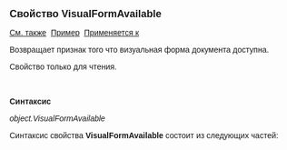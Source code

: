 <html>
<head>
<title>Документ\VisualFormAvailable</title>
</head>

<body>

<p><strong><font size="4" face="Arial">Свойство VisualFormAvailable</font></strong></p>

<p><font face="Arial"><a href="../Asdoc.html">См. также</a>&nbsp; <u>
Пример</u>&nbsp;
<a href="../Asdoc.html">Применяется к</a></font></p>

<p><font face="Arial">Возвращает признак того что визуальная форма документа доступна.</font></p>

<p class="label"><font face="Arial">Свойство только для чтения.</font></p>

<p class="label">&nbsp;</p>

<p class="label"><b><font face="Arial">Синтаксис</font></b></p>

<p><font face="Arial"><em>object.VisualFormAvailable</em></font></p>

<p><font face="Arial">Синтаксис свойства <strong>VisualFormAvailable</strong>
состоит из следующих частей:</font></p>

</body>
</html>
